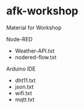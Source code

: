 # afk-workshop

Material for Workshop

Node-RED
- Weather-API.txt
- nodered-flow.txt

Arduino IDE
- dht11.txt
- json.txt
- wifi.txt
- mqtt.txt
